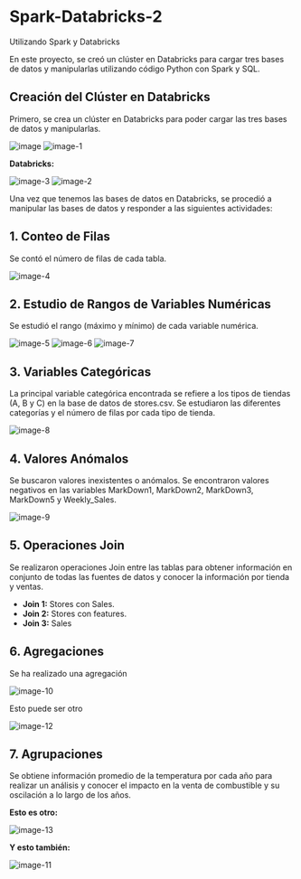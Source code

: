 # Spark-Databricks-2

Utilizando Spark y Databricks

En este proyecto, se creó un clúster en Databricks para cargar tres bases de datos y manipularlas utilizando código Python con Spark y SQL.

## Creación del Clúster en Databricks

Primero, se crea un clúster en Databricks para poder cargar las tres bases de datos y manipularlas.

![image](https://github.com/jolosjoel/Spark-Databricks-2/assets/45809759/121b5f97-da99-4764-9092-250a94f541da)
![image-1](https://github.com/jolosjoel/Spark-Databricks-2/assets/45809759/c5e186ee-9d1b-45f1-bb31-fd86856c024e)

**Databricks:**

![image-3](https://github.com/jolosjoel/Spark-Databricks-2/assets/45809759/692c9b56-9047-4c01-9423-7cfb0d992c69)
![image-2](https://github.com/jolosjoel/Spark-Databricks-2/assets/45809759/a9e1b256-7799-4159-95b5-66e2586228c2)

Una vez que tenemos las bases de datos en Databricks, se procedió a manipular las bases de datos y responder a las siguientes actividades:

## 1. Conteo de Filas

Se contó el número de filas de cada tabla.

![image-4](https://github.com/jolosjoel/Spark-Databricks-2/assets/45809759/f817fa76-2158-4945-94e6-85e6bcbd99ce)

## 2. Estudio de Rangos de Variables Numéricas

Se estudió el rango (máximo y mínimo) de cada variable numérica.

![image-5](https://github.com/jolosjoel/Spark-Databricks-2/assets/45809759/73c7b750-9e17-43a0-b6e0-7951955f03a9)
![image-6](https://github.com/jolosjoel/Spark-Databricks-2/assets/45809759/f580b73f-0ff4-43a2-9ca7-19952f401c77)
![image-7](https://github.com/jolosjoel/Spark-Databricks-2/assets/45809759/2d219224-d9a8-4ca0-bd68-557eaa2a285e)

## 3. Variables Categóricas

La principal variable categórica encontrada se refiere a los tipos de tiendas (A, B y C) en la base de datos de stores.csv. Se estudiaron las diferentes categorías y el número de filas por cada tipo de tienda.

![image-8](https://github.com/jolosjoel/Spark-Databricks-2/assets/45809759/367c8471-0de0-4183-b2f5-efa1e343a82a)

## 4. Valores Anómalos

Se buscaron valores inexistentes o anómalos. Se encontraron valores negativos en las variables MarkDown1, MarkDown2, MarkDown3, MarkDown5 y Weekly_Sales.

![image-9](https://github.com/jolosjoel/Spark-Databricks-2/assets/45809759/6766f1d7-5104-43fc-865c-e18f38707147)

## 5. Operaciones Join

Se realizaron operaciones Join entre las tablas para obtener información en conjunto de todas las fuentes de datos y conocer la información por tienda y ventas.

- **Join 1:** Stores con Sales.
- **Join 2:** Stores con features.
- **Join 3:** Sales 


## 6. Agregaciones

Se ha realizado una agregación

![image-10](https://github.com/jolosjoel/Spark-Databricks-2/assets/45809759/5ab8c149-9a53-46aa-b2bc-4e02e5cd02c1)

Esto puede ser otro

![image-12](https://github.com/jolosjoel/Spark-Databricks-2/assets/45809759/5c971518-2f49-42e2-aa4d-dcdd10ea2cf4)

## 7. Agrupaciones

Se obtiene información promedio de la temperatura por cada año para realizar un análisis y conocer el impacto en la venta de combustible y su oscilación a lo largo de los años.

**Esto es otro:**

![image-13](https://github.com/jolosjoel/Spark-Databricks-2/assets/45809759/4fb6ca9a-8f40-4461-a115-f07310416ebe)

**Y esto también:**

![image-11](https://github.com/jolosjoel/Spark-Databricks-2/assets/45809759/018962ab-7a0f-4f63-9089-d6d3fa5cce68)
